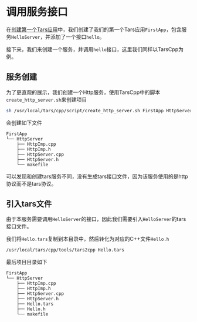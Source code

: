 # 调用服务接口
在[创建第一个Tars应用](/docs/QuickStart.md)中，我们创建了我们的第一个Tars应用`FirstApp`，包含服务`HelloServer`，并添加了一个接口`hello`。

接下来，我们来创建一个服务，并调用`hello`接口，这里我们同样以TarsCpp为例。

## 服务创建
为了更直观的展示，我们创建一个Http服务，使用TarsCpp中的脚本`create_http_server.sh`来创建项目
```sh
sh /usr/local/tars/cpp/script/create_http_server.sh FirstApp HttpServer Http
```
会创建如下文件
```
FirstApp
└── HttpServer
    ├── HttpImp.cpp
    ├── HttpImp.h
    ├── HttpServer.cpp
    ├── HttpServer.h
    └── makefile
```
可以发现和创建tars服务不同，没有生成tars接口文件，因为该服务使用的是http协议而不是tars协议。

## 引入tars文件

由于本服务需要调用`HelloServer`的接口，因此我们需要引入`HelloServer`的tars接口文件。

我们将`Hello.tars`复制到本目录中，然后转化为对应的C++文件`Hello.h`
```sh
/usr/local/tars/cpp/tools/tars2cpp Hello.tars
```

最后项目目录如下
```
FirstApp
└── HttpServer
    ├── HttpImp.cpp
    ├── HttpImp.h
    ├── HttpServer.cpp
    ├── HttpServer.h
    ├── Hello.tars
    ├── Hello.h
    └── makefile
```


